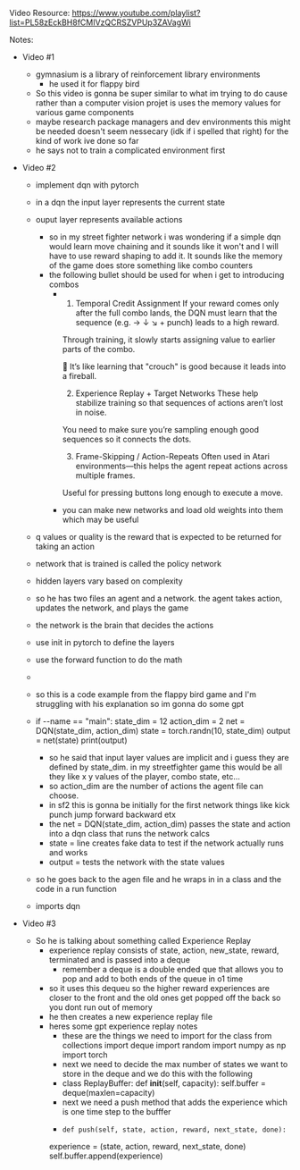 Video Resource: https://www.youtube.com/playlist?list=PL58zEckBH8fCMIVzQCRSZVPUp3ZAVagWi 

Notes: 
- Video #1 
    - gymnasium is a library of reinforcement library environments
        - he used it for flappy bird
    - So this video is gonna be super similar to what im trying to do cause rather than a computer vision projet is uses the memory values for various game components 
    - maybe research package managers and dev environments this might be needed doesn't seem nessecary (idk if i spelled that right) for the kind of work ive done so far
    - he says not to train a complicated environment first 

- Video #2
    - implement dqn with pytorch
    - in a dqn the input layer represents the current state
    - ouput layer represents available actions
        - so in my street fighter network i was wondering if a simple dqn would learn move chaining and it sounds like it won't and I will have to use reward shaping to add it. It sounds like the memory of the game does store something like combo counters
        - the following bullet should be used for when i get to introducing combos 
            - 1. Temporal Credit Assignment
                If your reward comes only after the full combo lands, the DQN must learn that the sequence (e.g. → ↓ ↘ + punch) leads to a high reward.

                Through training, it slowly starts assigning value to earlier parts of the combo.

                🧠 It’s like learning that "crouch" is good because it leads into a fireball.

                2. Experience Replay + Target Networks
                These help stabilize training so that sequences of actions aren’t lost in noise.

                You need to make sure you’re sampling enough good sequences so it connects the dots.

                3. Frame-Skipping / Action-Repeats
                Often used in Atari environments—this helps the agent repeat actions across multiple frames.

                Useful for pressing buttons long enough to execute a move.
            - you can make new networks and load old weights into them which may be useful
    
    - q values or quality is the reward that is expected to be returned for taking an action
    - network that is trained is called the policy network
    - hidden layers vary based on complexity
    - so he has two files an agent and a network. the agent takes action, updates the network, and plays the game 
    - the network is the brain that decides the actions
    - use init in pytorch to define the layers
    - use the forward function to do the math
    - 

    - so this is a code example from the flappy bird game and I'm struggling with his explanation so im gonna do some gpt 
     - if --name == "main":
        state_dim = 12
        action_dim = 2
        net = DQN(state_dim, action_dim)
        state = torch.randn(10, state_dim)
        output = net(state)
        print(output)
        - so he said that input layer values are implicit and i guess they are defined by state_dim. in my streetfighter game this would be all they like x y values of the player, combo state, etc...
        - so action_dim are the number of actions the agent file can choose. 
        - in sf2 this is gonna be initially for the first network things like kick punch jump forward backward etx
        - the net = DQN(state_dim, action_dim) passes the state and action into a dqn class that runs the network calcs
        - state = line creates fake data to test if the network actually runs and works 
        - output = tests the network with the state values

    - so he goes back to the agen file and he wraps in in a class and the code in a run function

    - imports dqn 

- Video #3 
     - So he is talking about something called Experience Replay
        - experience replay consists of state, action, new_state, reward, terminated and is passed into a deque
            - remember a deque is a double ended que that allows you to pop and add to both ends of the queue in o1 time
        - so it uses this dequeu so the higher reward experiences are closer to the front and the old ones get popped off the back so you dont run out of memory
        - he then creates a new experience replay file
        - heres some gpt experience replay notes 
            - these are the things we need to import for the class from collections 
            import deque
            import random
            import numpy as np
            import torch
            - next we need to decide the max number of states we want to store in the deque and we do this with the following 
            - class ReplayBuffer:
            def __init__(self, capacity):
            self.buffer = deque(maxlen=capacity)
            - next we need a push method that adds the experience which is one time step to the bufffer 
            -     def push(self, state, action, reward, next_state, done):
            experience = (state, action, reward, next_state, done)
            self.buffer.append(experience)



